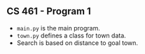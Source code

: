 ## CS 461 - Program 1

- `main.py` is the main program.
- `town.py` defines a class for town data.
- Search is based on distance to goal town.
